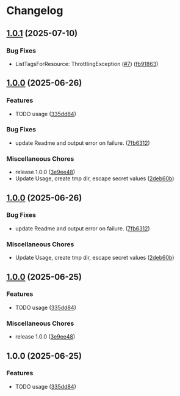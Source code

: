 # Changelog

## [1.0.1](https://github.com/CruGlobal/secrets-lambda-extension/compare/v1.0.0...v1.0.1) (2025-07-10)


### Bug Fixes

* ListTagsForResource: ThrottlingException ([#7](https://github.com/CruGlobal/secrets-lambda-extension/issues/7)) ([fb91863](https://github.com/CruGlobal/secrets-lambda-extension/commit/fb918632818c24481ed145db7aca11dfe78e7644))

## [1.0.0](https://github.com/CruGlobal/secrets-lambda-extension/compare/v1.0.0...v1.0.0) (2025-06-26)


### Features

* TODO usage ([335dd84](https://github.com/CruGlobal/secrets-lambda-extension/commit/335dd84a41fddc68922f7e37fa977e7f85217386))


### Bug Fixes

* update Readme and output error on failure. ([7fb6312](https://github.com/CruGlobal/secrets-lambda-extension/commit/7fb63129e9e1b78e14562049392fc72eab8afecc))


### Miscellaneous Chores

* release 1.0.0 ([3e9ee48](https://github.com/CruGlobal/secrets-lambda-extension/commit/3e9ee48fb02f493483981933cf18e6c2061d5718))
* Update Usage, create tmp dir, escape secret values ([2deb60b](https://github.com/CruGlobal/secrets-lambda-extension/commit/2deb60b4650b39e324735a810917178a2cb8a458))

## [1.0.0](https://github.com/CruGlobal/secrets-lambda-extension/compare/v1.0.0...v1.0.0) (2025-06-26)


### Bug Fixes

* update Readme and output error on failure. ([7fb6312](https://github.com/CruGlobal/secrets-lambda-extension/commit/7fb63129e9e1b78e14562049392fc72eab8afecc))


### Miscellaneous Chores

* Update Usage, create tmp dir, escape secret values ([2deb60b](https://github.com/CruGlobal/secrets-lambda-extension/commit/2deb60b4650b39e324735a810917178a2cb8a458))

## [1.0.0](https://github.com/CruGlobal/secrets-lambda-extension/compare/v1.0.0...v1.0.0) (2025-06-25)


### Features

* TODO usage ([335dd84](https://github.com/CruGlobal/secrets-lambda-extension/commit/335dd84a41fddc68922f7e37fa977e7f85217386))


### Miscellaneous Chores

* release 1.0.0 ([3e9ee48](https://github.com/CruGlobal/secrets-lambda-extension/commit/3e9ee48fb02f493483981933cf18e6c2061d5718))

## 1.0.0 (2025-06-25)


### Features

* TODO usage ([335dd84](https://github.com/CruGlobal/secrets-lambda-extension/commit/335dd84a41fddc68922f7e37fa977e7f85217386))
